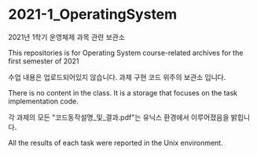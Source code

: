 # 2021-1_OperatingSystem
2021년 1학기 운영체제 과목 관련 보관소

This repositories is for Operating System course-related archives for the first semester of 2021

수업 내용은 업로드되어있지 않습니다. 과제 구현 코드 위주의 보관소 입니다.

There is no content in the class. It is a storage that focuses on the task implementation code.

각 과제의 모든 "코드동작설명_및_결과.pdf"는 유닉스 환경에서 이루어졌음을 밝힙니다.

All the results of each task were reported in the Unix environment.
